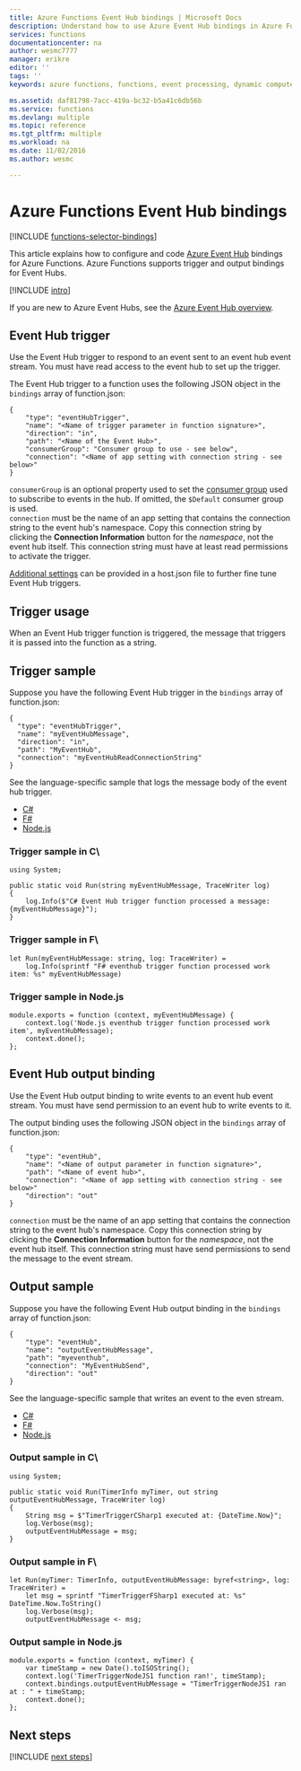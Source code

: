 ```yaml
---
title: Azure Functions Event Hub bindings | Microsoft Docs
description: Understand how to use Azure Event Hub bindings in Azure Functions.
services: functions
documentationcenter: na
author: wesmc7777
manager: erikre
editor: ''
tags: ''
keywords: azure functions, functions, event processing, dynamic compute, serverless architecture

ms.assetid: daf81798-7acc-419a-bc32-b5a41c6db56b
ms.service: functions
ms.devlang: multiple
ms.topic: reference
ms.tgt_pltfrm: multiple
ms.workload: na
ms.date: 11/02/2016
ms.author: wesmc

---
```

# Azure Functions Event Hub bindings
[!INCLUDE [functions-selector-bindings](../../includes/functions-selector-bindings.md)]

This article explains how to configure and code [Azure Event Hub](../event-hubs/event-hubs-overview.md) bindings for Azure Functions. 
Azure Functions supports trigger and output bindings for Event Hubs.

[!INCLUDE [intro](../../includes/functions-bindings-intro.md)]

If you are new to Azure Event Hubs, see the [Azure Event Hub overview](../event-hubs/event-hubs-overview.md).

<a name="trigger"></a>

## Event Hub trigger
Use the Event Hub trigger to respond to an event sent to an event hub event stream. You must have read access to the event hub to set up the trigger.

The Event Hub trigger to a function uses the following JSON object in the `bindings` array of function.json:

    {
        "type": "eventHubTrigger",
        "name": "<Name of trigger parameter in function signature>",
        "direction": "in",
        "path": "<Name of the Event Hub>",
        "consumerGroup": "Consumer group to use - see below", 
        "connection": "<Name of app setting with connection string - see below>"
    }

`consumerGroup` is an optional property used to set the [consumer group](../event-hubs/event-hubs-overview.md#consumer-groups) 
used to subscribe to events in the hub. If omitted, the `$Default` consumer group is used.  
`connection` must be the name of an app setting that contains the connection string to the event hub's namespace. 
Copy this connection string by clicking the **Connection Information** button for the *namespace*, not the event hub 
itself. This connection string must have at least read permissions to activate the trigger.

[Additional settings](https://github.com/Azure/azure-webjobs-sdk-script/wiki/host.json) can be provided in a host.json file to further fine tune Event Hub triggers.  

<a name="triggerusage"></a>

## Trigger usage
When an Event Hub trigger function is triggered, the message that triggers it is passed into the function as a string.

<a name="triggersample"></a>

## Trigger sample
Suppose you have the following Event Hub trigger in the `bindings` array of function.json:

    {
      "type": "eventHubTrigger",
      "name": "myEventHubMessage",
      "direction": "in",
      "path": "MyEventHub",
      "connection": "myEventHubReadConnectionString"
    }

See the language-specific sample that logs the message body of the event hub trigger.

* [C#](#triggercsharp)
* [F#](#triggerfsharp)
* [Node.js](#triggernodejs)

<a name="triggercsharp"></a>

### Trigger sample in C\
    using System;

    public static void Run(string myEventHubMessage, TraceWriter log)
    {
        log.Info($"C# Event Hub trigger function processed a message: {myEventHubMessage}");
    }

<a name="triggerfsharp"></a>

### Trigger sample in F\
    let Run(myEventHubMessage: string, log: TraceWriter) =
        log.Info(sprintf "F# eventhub trigger function processed work item: %s" myEventHubMessage)

<a name="triggernodejs"></a>

### Trigger sample in Node.js
    module.exports = function (context, myEventHubMessage) {
        context.log('Node.js eventhub trigger function processed work item', myEventHubMessage);    
        context.done();
    };

<a name="output"></a>

## Event Hub output binding
Use the Event Hub output binding to write events to an event hub event stream. You must have send permission to an 
event hub to write events to it. 

The output binding uses the following JSON object in the `bindings` array of function.json: 

    {
        "type": "eventHub",
        "name": "<Name of output parameter in function signature>",
        "path": "<Name of event hub>",
        "connection": "<Name of app setting with connection string - see below>"
        "direction": "out"
    }

`connection` must be the name of an app setting that contains the connection string to the event hub's namespace. 
Copy this connection string by clicking the **Connection Information** button for the *namespace*, not the event hub 
itself. This connection string must have send permissions to send the message to the event stream.

<a name="outputsample"></a>

## Output sample
Suppose you have the following Event Hub output binding in the `bindings` array of function.json:

    {
        "type": "eventHub",
        "name": "outputEventHubMessage",
        "path": "myeventhub",
        "connection": "MyEventHubSend",
        "direction": "out"
    }

See the language-specific sample that writes an event to the even stream.

* [C#](#outcsharp)
* [F#](#outfsharp)
* [Node.js](#outnodejs)

<a name="outcsharp"></a>

### Output sample in C\
    using System;

    public static void Run(TimerInfo myTimer, out string outputEventHubMessage, TraceWriter log)
    {
        String msg = $"TimerTriggerCSharp1 executed at: {DateTime.Now}";
        log.Verbose(msg);   
        outputEventHubMessage = msg;
    }

<a name="outfsharp"></a>

### Output sample in F\
    let Run(myTimer: TimerInfo, outputEventHubMessage: byref<string>, log: TraceWriter) =
        let msg = sprintf "TimerTriggerFSharp1 executed at: %s" DateTime.Now.ToString()
        log.Verbose(msg);
        outputEventHubMessage <- msg;

<a name="outnodejs"></a>

### Output sample in Node.js
    module.exports = function (context, myTimer) {
        var timeStamp = new Date().toISOString();
        context.log('TimerTriggerNodeJS1 function ran!', timeStamp);   
        context.bindings.outputEventHubMessage = "TimerTriggerNodeJS1 ran at : " + timeStamp;
        context.done();
    };

## Next steps
[!INCLUDE [next steps](../../includes/functions-bindings-next-steps.md)]

